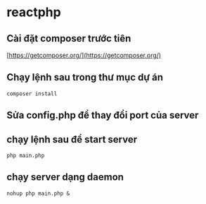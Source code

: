 # reactphp

## Cài đặt composer trước tiên 

[https://getcomposer.org/](https://getcomposer.org/)

## Chạy lệnh sau trong thư mục dự án
`composer install`

## Sửa config.php để thay đổi port của server

## chạy lệnh sau để start server
`php main.php`

## chạy server dạng daemon 
`nohup php main.php &`
